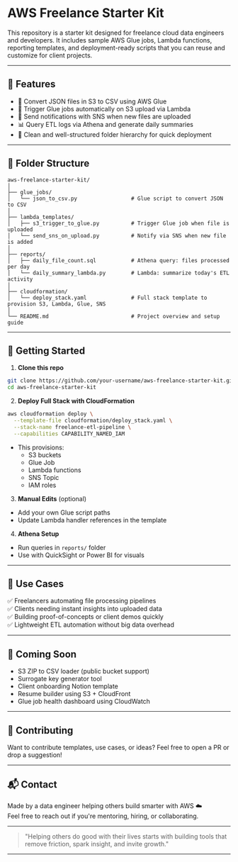 # AWS Freelance Starter Kit

This repository is a starter kit designed for freelance cloud data engineers and developers. It includes sample AWS Glue jobs, Lambda functions, reporting templates, and deployment-ready scripts that you can reuse and customize for client projects.

---

## 🧰 Features

- 🔄 Convert JSON files in S3 to CSV using AWS Glue
- 🚀 Trigger Glue jobs automatically on S3 upload via Lambda
- 🔔 Send notifications with SNS when new files are uploaded
- 📊 Query ETL logs via Athena and generate daily summaries
- 📁 Clean and well-structured folder hierarchy for quick deployment

---

## 📂 Folder Structure

```
aws-freelance-starter-kit/
│
├── glue_jobs/
│   └── json_to_csv.py                 # Glue script to convert JSON to CSV
│
├── lambda_templates/
│   ├── s3_trigger_to_glue.py          # Trigger Glue job when file is uploaded
│   └── send_sns_on_upload.py          # Notify via SNS when new file is added
│
├── reports/
│   ├── daily_file_count.sql           # Athena query: files processed per day
│   └── daily_summary_lambda.py        # Lambda: summarize today's ETL activity
│
├── cloudformation/
│   └── deploy_stack.yaml              # Full stack template to provision S3, Lambda, Glue, SNS
│
└── README.md                          # Project overview and setup guide
```

---

## 🚀 Getting Started

1. **Clone this repo**
```bash
git clone https://github.com/your-username/aws-freelance-starter-kit.git
cd aws-freelance-starter-kit
```

2. **Deploy Full Stack with CloudFormation**
```bash
aws cloudformation deploy \
  --template-file cloudformation/deploy_stack.yaml \
  --stack-name freelance-etl-pipeline \
  --capabilities CAPABILITY_NAMED_IAM
```
- This provisions:
  - S3 buckets
  - Glue Job
  - Lambda functions
  - SNS Topic
  - IAM roles

3. **Manual Edits** (optional)
- Add your own Glue script paths
- Update Lambda handler references in the template

4. **Athena Setup**
- Run queries in `reports/` folder
- Use with QuickSight or Power BI for visuals

---

## 🧠 Use Cases

✅ Freelancers automating file processing pipelines  
✅ Clients needing instant insights into uploaded data  
✅ Building proof-of-concepts or client demos quickly  
✅ Lightweight ETL automation without big data overhead

---

## 📌 Coming Soon

- S3 ZIP to CSV loader (public bucket support)
- Surrogate key generator tool
- Client onboarding Notion template
- Resume builder using S3 + CloudFront
- Glue job health dashboard using CloudWatch

---

## 🤝 Contributing
Want to contribute templates, use cases, or ideas? Feel free to open a PR or drop a suggestion!

---

## 📬 Contact
Made by a data engineer helping others build smarter with AWS ☁️  
Feel free to reach out if you're mentoring, hiring, or collaborating.

---

> "Helping others do good with their lives starts with building tools that remove friction, spark insight, and invite growth."

---
